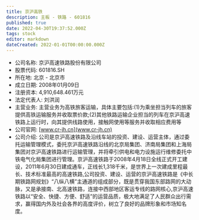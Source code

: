 ```yaml
---
title: 京沪高铁
description: 主板 - 铁路 - 601816
published: true
date: 2022-04-30T19:37:52.000Z
tags: stock
editor: markdown
dateCreated: 2022-01-01T00:00:00.000Z
---
```


- 公司名称: 京沪高速铁路股份有限公司
- 股票代码: 601816.SH
- 所在地: 北京 - 北京市
- 成立日期: 2008年01月09日
- 注册资本: 4,910,648.461万元
- 法定代表人: 刘洪润
- 主营业务: 主营业务为高铁旅客运输，具体主要包括:(1)为乘坐担当列车的旅客提供高铁运输服务并收取票价款;(2)其他铁路运输企业担当的列车在京沪高速铁路上运行时，向其提供线路使用，接触网使用等服务并收取相应费用等
- 公司官网: [www.cr-jh.cn](www.cr-jh.cn)
- 公司介绍: 公司是京沪高速铁路及沿线车站的投资、建设、运营主体，通过委托运输管理模式，委托京沪高速铁路沿线的北京局集团、济南局集团和上海局集团对京沪高速铁路进行运输管理，并将牵引供电和电力设施运行维修委托中铁电气化局集团进行管理。京沪高速铁路于2008年4月18日全线正式开工建设，2011年6月30日建成通车，正线长1,318千米，是世界上一次建成里程最长、技术标准最高的高速铁路,公司投资、建设、运营的京沪高速铁路是《中长期铁路网规划》“八纵八横”主通道的组成部分，既是贯穿我国东部路网的大动脉，又是承接南、北高速铁路，连接中西部地区客运专线的路网核心,京沪高速铁路以“安全、快捷、方便、舒适”的运营品质，极大地满足了人民群众出行需求，赢得国内外及社会各界的高度评价，树立了良好的品牌形象和市场知名度。


